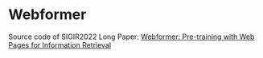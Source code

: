 # Webformer
Source code of SIGIR2022 Long Paper:
[Webformer: Pre-training with Web Pages for Information Retrieval](https://dl.acm.org/doi/abs/10.1145/3477495.3532086)
